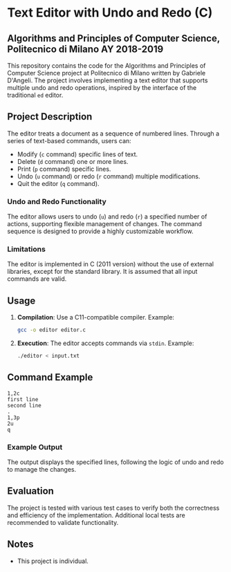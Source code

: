 # Text Editor with Undo and Redo (C)
## Algorithms and Principles of Computer Science, Politecnico di Milano AY 2018-2019

This repository contains the code for the Algorithms and Principles of Computer Science project at Politecnico di Milano written by Gabriele D'Angeli. The project involves implementing a text editor that supports multiple undo and redo operations, inspired by the interface of the traditional `ed` editor.

## Project Description

The editor treats a document as a sequence of numbered lines. Through a series of text-based commands, users can:

- Modify (`c` command) specific lines of text.
- Delete (`d` command) one or more lines.
- Print (`p` command) specific lines.
- Undo (`u` command) or redo (`r` command) multiple modifications.
- Quit the editor (`q` command).

### Undo and Redo Functionality

The editor allows users to undo (`u`) and redo (`r`) a specified number of actions, supporting flexible management of changes. The command sequence is designed to provide a highly customizable workflow.

### Limitations

The editor is implemented in C (2011 version) without the use of external libraries, except for the standard library. It is assumed that all input commands are valid.

## Usage

1. **Compilation**: Use a C11-compatible compiler. Example:
   ```bash
   gcc -o editor editor.c
   ```
2. **Execution**: The editor accepts commands via `stdin`. Example:
   ```bash
   ./editor < input.txt
   ```

## Command Example

```plaintext
1,2c
first line
second line
.
1,3p
2u
q
```

### Example Output

The output displays the specified lines, following the logic of undo and redo to manage the changes.

## Evaluation

The project is tested with various test cases to verify both the correctness and efficiency of the implementation. Additional local tests are recommended to validate functionality.

## Notes

- This project is individual.